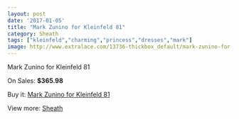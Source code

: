 ```yaml
---
layout: post
date: '2017-01-05'
title: "Mark Zunino for Kleinfeld 81"
category: Sheath
tags: ["kleinfeld","charming","princess","dresses","mark"]
image: http://www.extralace.com/13736-thickbox_default/mark-zunino-for-kleinfeld-81.jpg
---
```

Mark Zunino for Kleinfeld 81

On Sales: **$365.98**
<a href="https://www.extralace.com/sheath/6513-mark-zunino-for-kleinfeld-81.html"><amp-img layout="responsive" width="600" height="600" src="//www.extralace.com/13736-thickbox_default/mark-zunino-for-kleinfeld-81.jpg" alt="Mark Zunino for Kleinfeld 81 0" /></a>

Buy it: [Mark Zunino for Kleinfeld 81](https://www.extralace.com/sheath/6513-mark-zunino-for-kleinfeld-81.html "Mark Zunino for Kleinfeld 81")

View more: [Sheath](https://www.extralace.com/7-sheath "Sheath")